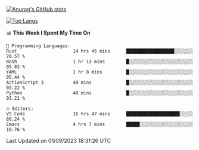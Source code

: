 [![Anurag's GitHub stats](https://github-readme-stats.vercel.app/api?username=wugouzi&count_private=true)](https://github.com/anuraghazra/github-readme-stats)

[![Top Langs](https://github-readme-stats.vercel.app/api/top-langs/?username=wugouzi&layout=compact&count_private=true&hide=html)](https://github.com/anuraghazra/github-readme-stats)

<!--START_SECTION:waka-->
📊 **This Week I Spent My Time On** 

```text
💬 Programming Languages: 
Rust                     14 hrs 45 mins      ██████████████████░░░░░░░   70.57 % 
Bash                     1 hr 13 mins        █░░░░░░░░░░░░░░░░░░░░░░░░   05.83 % 
YAML                     1 hr 8 mins         █░░░░░░░░░░░░░░░░░░░░░░░░   05.44 % 
ActionScript 3           40 mins             █░░░░░░░░░░░░░░░░░░░░░░░░   03.22 % 
Python                   40 mins             █░░░░░░░░░░░░░░░░░░░░░░░░   03.21 % 

🔥 Editors: 
VS Code                  16 hrs 47 mins      ████████████████████░░░░░   80.24 % 
Emacs                    4 hrs 7 mins        █████░░░░░░░░░░░░░░░░░░░░   19.76 % 
```


 Last Updated on 01/09/2023 18:31:26 UTC
<!--END_SECTION:waka-->

<!--
**wugouzi/wugouzi** is a ✨ _special_ ✨ repository because its `README.md` (this file) appears on your GitHub profile.

Here are some ideas to get you started:

- 🔭 I’m currently working on ...
- 🌱 I’m currently learning ...
- 👯 I’m looking to collaborate on ...
- 🤔 I’m looking for help with ...
- 💬 Ask me about ...
- 📫 How to reach me: ...
- 😄 Pronouns: ...
- ⚡ Fun fact: ...
-->
